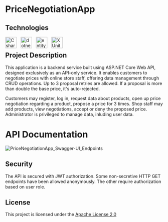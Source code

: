 # PriceNegotiationApp
## Technologies
[<img align="left" alt="Csharp" width="36px" src="https://cdn.jsdelivr.net/gh/devicons/devicon/icons/csharp/csharp-original.svg" style="padding-right:10px;"/>][csharp]
[<img align="left" alt="dotnet" width="36px" src="https://upload.wikimedia.org/wikipedia/commons/thumb/7/7d/Microsoft_.NET_logo.svg/2048px-Microsoft_.NET_logo.svg.png" style="padding-right:10px;"/>][dotnet]
[<img align="left" alt="entityframework" width="36px" style="padding-right:10px;" src="https://github.com/lukegor/PriceNegotiationApp/assets/105490868/bad63060-6eed-47e9-bb65-1ee03f4cccdd"/>][entityframework]
[<img align="left" alt="XUnit" width="36px" src="https://avatars.githubusercontent.com/u/2092016?s=200&v=4" style="padding-right:10px;"/>][XUnit]

<br>

## Project Description
This application is a backend service built using ASP.NET Core Web API, designed exclusively as an API-only service. It enables customers to negotiate prices with online store staff, offering data management through CRUD operations. Up to 3 proposal retries are allowed. If a proposal is more than double the base price, it's auto-rejected.

Customers may register, log in, request data about products, open up price negotiation regarding a product, propose a price for 3 times. Shop staff may add products, view negotiations, accept or deny the proposed price. Administrator is privileged to manage data, inluding user data.


[csharp]: https://pl.wikipedia.org/wiki/C_Sharp
[dotnet]: https://learn.microsoft.com/pl-pl/dotnet/
[entityframework]: https://learn.microsoft.com/pl-pl/ef/
[XUnit]: https://github.com/xunit/xunit



# API Documentation

![PriceNegotiationApp_Swagger-UI_Endpoints](https://github.com/lukegor/PriceNegotiationApp/assets/105490868/2ec1841b-2ed2-45d5-9283-f0acbf8c5aba)

## Security

The API is secured with JWT authorization. Some non-secretive HTTP GET endpoints have been allowed anonymously. The other require authorization based on user role.

## License

This project is licensed under the [Apache License 2.0](https://opensource.org/license/apache-2-0/)

